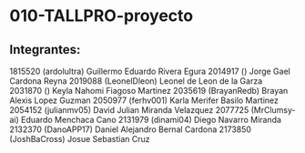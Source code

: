 # 010-TALLPRO-proyecto

## Integrantes:

1815520 (ardolultra) Guillermo Eduardo Rivera Egura
2014917 () Jorge Gael Cardona Reyna
2019088 (LeonelDleon) Leonel de Leon de la Garza
2031870 () Keyla Nahomi Fiagoso Martinez
2035619 (BrayanRedb) Brayan Alexis Lopez Guzman
2050977 (ferhv001) Karla Merifer Basilo Martinez
2054152 (julianmv05) David Julian Miranda Velazquez
2077725 (MrClumsy-ai) Eduardo Menchaca Cano
2131979 (dinami04) Diego Navarro Miranda
2132370 (DanoAPP17) Daniel Alejandro Bernal Cardona
2173850 (JoshBaCross) Josue Sebastian Cruz
